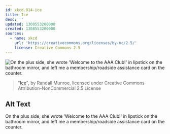 ```yaml
---
id: xkcd.914-ice
title: Ice
desc: ''
updated: 1308553200000
created: 1308553200000
sources:
  - name: xkcd
    url: 'https://creativecommons.org/licenses/by-nc/2.5/'
    license: Creative Commons 2.5
---
```

![On the plus side, she wrote 'Welcome to the AAA Club!' in lipstick on the bathroom mirror, and left me a membership/roadside assistance card on the counter.](https://imgs.xkcd.com/comics/ice.png)
> "[Ice](https://xkcd.com/914/)", by Randall Munroe, licensed under Creative Commons Attribution-NonCommercial 2.5 License

## Alt Text
On the plus side, she wrote 'Welcome to the AAA Club!' in lipstick on the bathroom mirror, and left me a membership/roadside assistance card on the counter.
